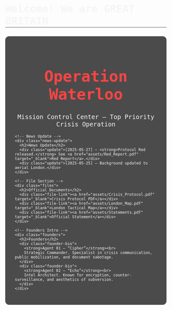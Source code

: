 ## Welcome! We are GREAT BRITAIN 

<!DOCTYPE html>
<html lang="en">
<head>
  <meta charset="UTF-8" />
  <meta name="viewport" content="width=device-width, initial-scale=1.0"/>
  <title>Operation Waterloo</title>
  <link href="https://fonts.googleapis.com/css2?family=Special+Elite&display=swap" rel="stylesheet">
  <style>
    body {
      margin: 0;
      font-family: 'Special Elite', monospace;
      background: url('https://upload.wikimedia.org/wikipedia/commons/thumb/e/e5/London_UK_aerial_view.jpg/1200px-London_UK_aerial_view.jpg') no-repeat center center fixed;
      background-size: cover;
      color: #f5f5f5;
    }
    .container {
      background: rgba(0,0,0,0.7);
      max-width: 900px;
      margin: auto;
      padding: 30px;
      border-radius: 12px;
    }
    h1 {
      font-size: 3rem;
      text-align: center;
      color: #ff4444;
    }
    h2 {
      font-size: 2rem;
      margin-top: 2rem;
      border-bottom: 2px solid #999;
    }
    .news-update, .files, .founders {
      margin-top: 1.5rem;
    }
    .update, .file-link, .founder-bio {
      margin: 0.5rem 0;
    }
    a {
      color: #66ccff;
      text-decoration: none;
    }
  </style>
</head>
<body>
  <div class="container">
    <!-- Title -->
    <h1>Operation Waterloo</h1>
    <!-- Sub Title -->
    <p style="text-align:center; font-size: 1.2rem;">Mission Control Center — Top Priority Crisis Operation</p>

    <!-- News Update -->
    <div class="news-update">
      <h2>News Update</h2>
      <div class="update">[2025-05-27] – <strong>Protocol Red released.</strong> See <a href="assets/Red_Report.pdf" target="_blank">Red Report</a>.</div>
      <div class="update">[2025-05-25] – Background updated to aerial London.</div>
    </div>

    <!-- File Section -->
    <div class="files">
      <h2>Official Documents</h2>
      <div class="file-link"><a href="assets/Crisis_Protocol.pdf" target="_blank">Crisis Protocol PDF</a></div>
      <div class="file-link"><a href="assets/London_Map.pdf" target="_blank">London Tactical Map</a></div>
      <div class="file-link"><a href="assets/Statements.pdf" target="_blank">Official Statement</a></div>
    </div>

    <!-- Founders Intro -->
    <div class="founders">
      <h2>Founders</h2>
      <div class="founder-bio">
        <strong>Agent 01 – “Cipher”</strong><br>
        Strategic Commander. Specialist in crisis communication, public mobilization, and document sabotage.
      </div>
      <div class="founder-bio">
        <strong>Agent 02 – “Echo”</strong><br>
        Intel Architect. Known for encryption, counter-surveillance, and aesthetics of subversion.
      </div>
    </div>
  </div>
</body>
</html>
